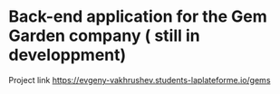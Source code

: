 # Back-end application for the Gem Garden company ( still in developpment)

Project link https://evgeny-vakhrushev.students-laplateforme.io/gems